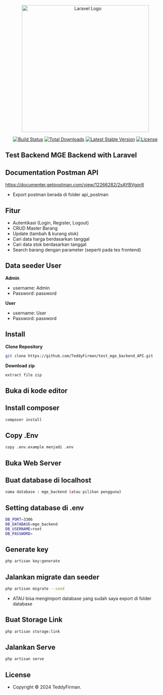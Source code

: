 <p align="center"><a href="https://laravel.com" target="_blank"><img src="https://raw.githubusercontent.com/laravel/art/master/logo-lockup/5%20SVG/2%20CMYK/1%20Full%20Color/laravel-logolockup-cmyk-red.svg" width="400" alt="Laravel Logo"></a></p>

<p align="center">
<a href="https://github.com/laravel/framework/actions"><img src="https://github.com/laravel/framework/workflows/tests/badge.svg" alt="Build Status"></a>
<a href="https://packagist.org/packages/laravel/framework"><img src="https://img.shields.io/packagist/dt/laravel/framework" alt="Total Downloads"></a>
<a href="https://packagist.org/packages/laravel/framework"><img src="https://img.shields.io/packagist/v/laravel/framework" alt="Latest Stable Version"></a>
<a href="https://packagist.org/packages/laravel/framework"><img src="https://img.shields.io/packagist/l/laravel/framework" alt="License"></a>
</p>

## Test Backend MGE Backend with Laravel


## Documentation Postman API
https://documenter.getpostman.com/view/12266282/2sAYBVgqr8

- Export postman berada di folder api_postman

## Fitur 

- Autentikasi (Login, Register, Logout)
- CRUD Master Barang
- Update (tambah & kurang stok)
- Cari data harga berdasarkan tanggal
- Cari data stok berdasarkan tanggal
- Search barang dengan parameter (seperti pada tes frontend)

## Data seeder User

**Admin**

- username: Admin
- Password: password

**User**

- username: User
- Password: password

## Install

**Clone Repository**

```bash
git clone https://github.com/TeddyFirman/test_mge_backend_API.git
```

**Download zip**

```bash
extract file zip
```

## Buka di kode editor


## Install composer

```bash
composer install
```

## Copy .Env

```bash
copy .env.example menjadi .env
```

## Buka Web Server


## Buat database di localhost 

```bash
nama database : mge_backend (atau pilihan pengguna)
```

## Setting database di .env

```bash
DB_PORT=3306
DB_DATABASE=mge_backend
DB_USERNAME=root
DB_PASSWORD=
```

## Generate key

```bash
php artisan key:generate
```

## Jalankan migrate dan seeder

```bash
php artisan migrate --seed 
```

- ATAU bisa mengimport database yang sudah saya export di folder database

## Buat Storage Link

```bash
php artisan storage:link
```


## Jalankan Serve

```bash
php artisan serve
```

## License

- Copyright © 2024 TeddyFirman.
